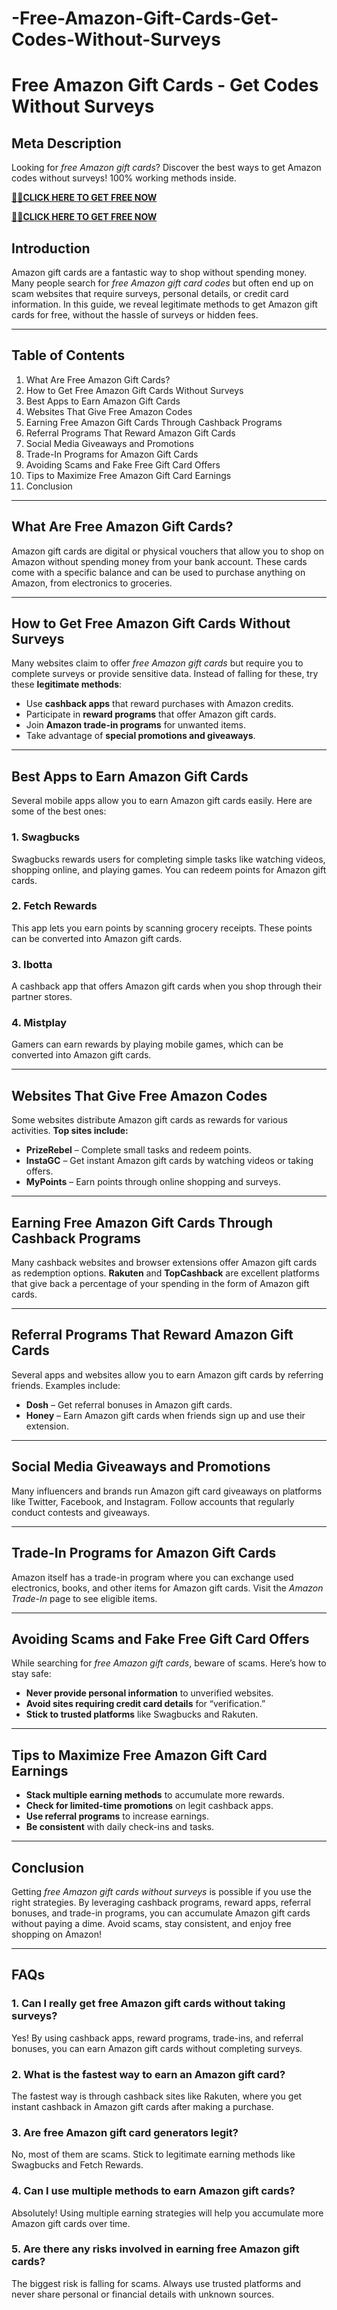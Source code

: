 # -Free-Amazon-Gift-Cards-Get-Codes-Without-Surveys
# **Free Amazon Gift Cards - Get Codes Without Surveys**

## **Meta Description**
Looking for *free Amazon gift cards*? Discover the best ways to get Amazon codes without surveys! 100% working methods inside.


**[🎁🎁CLICK HERE TO GET FREE NOW](https://betterofferzone.com/amazon)**


**[🎁🎁CLICK HERE TO GET FREE NOW](https://betterofferzone.com/amazon)**



## **Introduction**
Amazon gift cards are a fantastic way to shop without spending money. Many people search for *free Amazon gift card codes* but often end up on scam websites that require surveys, personal details, or credit card information. In this guide, we reveal legitimate methods to get Amazon gift cards for free, without the hassle of surveys or hidden fees.

---

## **Table of Contents**
1. What Are Free Amazon Gift Cards?
2. How to Get Free Amazon Gift Cards Without Surveys
3. Best Apps to Earn Amazon Gift Cards
4. Websites That Give Free Amazon Codes
5. Earning Free Amazon Gift Cards Through Cashback Programs
6. Referral Programs That Reward Amazon Gift Cards
7. Social Media Giveaways and Promotions
8. Trade-In Programs for Amazon Gift Cards
9. Avoiding Scams and Fake Free Gift Card Offers
10. Tips to Maximize Free Amazon Gift Card Earnings
11. Conclusion

---

## **What Are Free Amazon Gift Cards?**
Amazon gift cards are digital or physical vouchers that allow you to shop on Amazon without spending money from your bank account. These cards come with a specific balance and can be used to purchase anything on Amazon, from electronics to groceries.

---

## **How to Get Free Amazon Gift Cards Without Surveys**
Many websites claim to offer *free Amazon gift cards* but require you to complete surveys or provide sensitive data. Instead of falling for these, try these **legitimate methods**:
- Use **cashback apps** that reward purchases with Amazon credits.
- Participate in **reward programs** that offer Amazon gift cards.
- Join **Amazon trade-in programs** for unwanted items.
- Take advantage of **special promotions and giveaways**.

---

## **Best Apps to Earn Amazon Gift Cards**
Several mobile apps allow you to earn Amazon gift cards easily. Here are some of the best ones:

### **1. Swagbucks**
Swagbucks rewards users for completing simple tasks like watching videos, shopping online, and playing games. You can redeem points for Amazon gift cards.

### **2. Fetch Rewards**
This app lets you earn points by scanning grocery receipts. These points can be converted into Amazon gift cards.

### **3. Ibotta**
A cashback app that offers Amazon gift cards when you shop through their partner stores.

### **4. Mistplay**
Gamers can earn rewards by playing mobile games, which can be converted into Amazon gift cards.

---

## **Websites That Give Free Amazon Codes**
Some websites distribute Amazon gift cards as rewards for various activities. **Top sites include:**
- **PrizeRebel** – Complete small tasks and redeem points.
- **InstaGC** – Get instant Amazon gift cards by watching videos or taking offers.
- **MyPoints** – Earn points through online shopping and surveys.

---

## **Earning Free Amazon Gift Cards Through Cashback Programs**
Many cashback websites and browser extensions offer Amazon gift cards as redemption options. **Rakuten** and **TopCashback** are excellent platforms that give back a percentage of your spending in the form of Amazon gift cards.

---

## **Referral Programs That Reward Amazon Gift Cards**
Several apps and websites allow you to earn Amazon gift cards by referring friends. Examples include:
- **Dosh** – Get referral bonuses in Amazon gift cards.
- **Honey** – Earn Amazon gift cards when friends sign up and use their extension.

---

## **Social Media Giveaways and Promotions**
Many influencers and brands run Amazon gift card giveaways on platforms like Twitter, Facebook, and Instagram. Follow accounts that regularly conduct contests and giveaways.

---

## **Trade-In Programs for Amazon Gift Cards**
Amazon itself has a trade-in program where you can exchange used electronics, books, and other items for Amazon gift cards. Visit the *Amazon Trade-In* page to see eligible items.

---

## **Avoiding Scams and Fake Free Gift Card Offers**
While searching for *free Amazon gift cards*, beware of scams. Here’s how to stay safe:
- **Never provide personal information** to unverified websites.
- **Avoid sites requiring credit card details** for “verification.”
- **Stick to trusted platforms** like Swagbucks and Rakuten.

---

## **Tips to Maximize Free Amazon Gift Card Earnings**
- **Stack multiple earning methods** to accumulate more rewards.
- **Check for limited-time promotions** on legit cashback apps.
- **Use referral programs** to increase earnings.
- **Be consistent** with daily check-ins and tasks.

---

## **Conclusion**
Getting *free Amazon gift cards without surveys* is possible if you use the right strategies. By leveraging cashback programs, reward apps, referral bonuses, and trade-in programs, you can accumulate Amazon gift cards without paying a dime. Avoid scams, stay consistent, and enjoy free shopping on Amazon!

---

## **FAQs**

### **1. Can I really get free Amazon gift cards without taking surveys?**
Yes! By using cashback apps, reward programs, trade-ins, and referral bonuses, you can earn Amazon gift cards without completing surveys.

### **2. What is the fastest way to earn an Amazon gift card?**
The fastest way is through cashback sites like Rakuten, where you get instant cashback in Amazon gift cards after making a purchase.

### **3. Are free Amazon gift card generators legit?**
No, most of them are scams. Stick to legitimate earning methods like Swagbucks and Fetch Rewards.

### **4. Can I use multiple methods to earn Amazon gift cards?**
Absolutely! Using multiple earning strategies will help you accumulate more Amazon gift cards over time.

### **5. Are there any risks involved in earning free Amazon gift cards?**
The biggest risk is falling for scams. Always use trusted platforms and never share personal or financial details with unknown sources.

